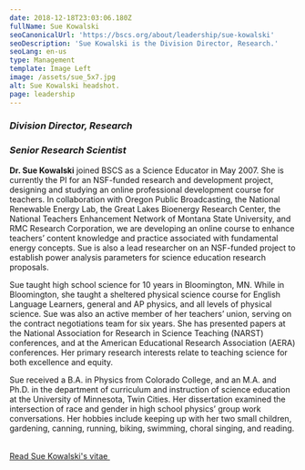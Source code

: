 ```yaml
---
date: 2018-12-18T23:03:06.180Z
fullName: Sue Kowalski
seoCanonicalUrl: 'https://bscs.org/about/leadership/sue-kowalski'
seoDescription: 'Sue Kowalski is the Division Director, Research.'
seoLang: en-us
type: Management
template: Image Left
image: /assets/sue_5x7.jpg
alt: Sue Kowalski headshot.
page: leadership
---
```


### *Division Director, Research*
### *Senior Research Scientist*

**Dr. Sue Kowalski** joined BSCS as a Science Educator in May 2007. She is currently the PI for an NSF-funded research and development project, designing and studying an online professional development course for teachers. In collaboration with Oregon Public Broadcasting, the National Renewable Energy Lab, the Great Lakes Bioenergy Research Center, the National Teachers Enhancement Network of Montana State University, and RMC Research Corporation, we are developing an online course to enhance teachers’ content knowledge and practice associated with fundamental energy concepts. Sue is also a lead researcher on an NSF-funded project to establish power analysis parameters for science education research proposals.

Sue taught high school science for 10 years in Bloomington, MN. While in Bloomington, she taught a sheltered physical science course for English Language Learners, general and AP physics, and all levels of physical science. Sue was also an active member of her teachers’ union, serving on the contract negotiations team for six years. She has presented papers at the National Association for Research in Science Teaching (NARST) conferences, and at the American Educational Research Association (AERA) conferences. Her primary research interests relate to teaching science for both excellence and equity.

<p style="margin-bottom: 2rem;">Sue received a B.A. in Physics from Colorado College, and an M.A. and Ph.D. in the department of curriculum and instruction of science education at the University of Minnesota, Twin Cities. Her dissertation examined the intersection of race and gender in high school physics’ group work conversations. Her hobbies include keeping up with her two small children, gardening, canning, running, biking, swimming, choral singing, and reading.</p>

<a class="btn btn-outline-secondary" href="https://media.bscs.org/bscsmw/leadership/management/sue_kowalski_vitae.pdf" target="_blank" rel="noopener noreferrer">Read Sue Kowalski's vitae&nbsp;<sup><i style="font-size: .65rem" class="fas fa-external-link-alt"></i></sup></a>
